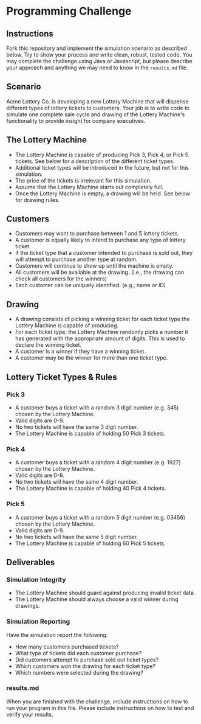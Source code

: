 # Programming Challenge

## Instructions
Fork this repository and implement the simulation scenario as described below. Try to show your process and write clean, robust, tested code. You may complete the challenge using Java or Javascript, but please describe your approach and anything we may need to know in the `results.md` file. 

## Scenario
Acme Lottery Co. is developing a new Lottery Machine that will dispense different types of lottery tickets to customers. Your job is to write code to simulate one complete sale cycle and drawing of the Lottery Machine's functionality to provide insight for company executives.

## The Lottery Machine
- The Lottery Machine is capable of producing Pick 3, Pick 4, or Pick 5 tickets. See below for a description of the different ticket types.
- Additional ticket types will be introduced in the future, but not for this simulation.
- The price of the tickets is irrelevant for this simulation.
- Assume that the Lottery Machine starts out completely full.
- Once the Lottery Machine is empty, a drawing will be held. See below for drawing rules.

## Customers
- Customers may want to purchase between 1 and 5 lottery tickets. 
- A customer is equally likely to intend to purchase any type of lottery ticket.
- If the ticket type that a customer intended to purchase is sold out, they will attempt to purchase another type at random.
- Customers will continue to show up until the machine is empty.
- All customers will be available at the drawing.  (i.e., the drawing can check all customers for the winners)
- Each customer can be uniquely identified. (e.g., name or ID)

## Drawing 
- A drawing consists of picking a winning ticket for each ticket type the Lottery Machine is capable of producing. 
- For each ticket type, the Lottery Machine randomly picks a number it has generated with the appropriate amount of digits. This is used to declare the winning ticket.
- A customer is a winner if they have a winning ticket.
- A customer may be the winner for more than one ticket type.

## Lottery Ticket Types & Rules
### Pick 3
- A customer buys a ticket with a random 3 digit number (e.g. 345) chosen by the Lottery Machine. 
- Valid digits are 0-9. 
- No two tickets will have the same 3 digit number.
- The Lottery Machine is capable of holding 50 Pick 3 tickets.

### Pick 4
- A customer buys a ticket with a random 4 digit number (e.g. 1927) chosen by the Lottery Machine. 
- Valid digits are 0-9.
- No two tickets will have the same 4 digit number.
- The Lottery Machine is capable of holding 40 Pick 4 tickets.

### Pick 5
- A customer buys a ticket with a random 5 digit number (e.g. 03456) chosen by the Lottery Machine. 
- Valid digits are 0-9.
- No two tickets will have the same 5 digit number.
- The Lottery Machine is capable of holding 60 Pick 5 tickets.

## Deliverables

### Simulation Integrity
- The Lottery Machine should guard against producing invalid ticket data. 
- The Lottery Machine should always choose a valid winner during drawings.

### Simulation Reporting
Have the simulation report the following:
- How many customers purchased tickets?
- What type of tickets did each customer purchase?
- Did customers attempt to purchase sold out ticket types?
- Which customers won the drawing for each ticket type?
- Which numbers were selected during the drawing?

### results.md
When you are finished with the challenge, include instructions on how to run your program in this file. Please include instructions on how to test and verify your results.
